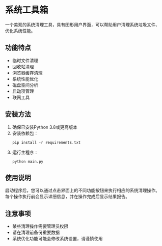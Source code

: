 # 系统工具箱

一个美观的系统清理工具，具有图形用户界面，可以帮助用户清理系统垃圾文件、优化系统性能。

## 功能特点

- 临时文件清理
- 回收站清理
- 浏览器缓存清理
- 系统性能优化
- 磁盘空间分析
- 启动项管理
- 联网工具

## 安装方法

1. 确保已安装Python 3.8或更高版本
2. 安装依赖包：
   ```
   pip install -r requirements.txt
   ```
3. 运行主程序：
   ```
   python main.py
   ```

## 使用说明

启动程序后，您可以通过点击界面上的不同功能按钮来执行相应的系统清理操作。每个操作执行前会显示详细信息，并在操作完成后显示结果报告。

## 注意事项

- 某些清理操作需要管理员权限
- 请在清理前备份重要数据
- 系统优化功能可能会修改系统设置，请谨慎使用
